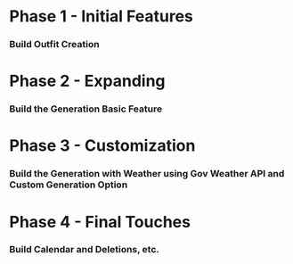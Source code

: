 # Phase 1 - Initial Features
### Build Outfit Creation

# Phase 2 - Expanding
### Build the Generation Basic Feature

# Phase 3 - Customization
### Build the Generation with Weather using Gov Weather API and Custom Generation Option

# Phase 4 - Final Touches
### Build Calendar and Deletions, etc.

